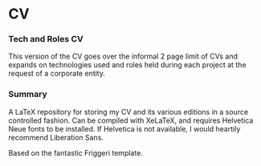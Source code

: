 CV
==

### Tech and Roles CV
This version of the CV goes over the informal 2 page limit of CVs and expands on technologies used and roles held during each project at the request of a corporate entity.


### Summary
A LaTeX repository for storing my CV and its various editions in a source controlled fashion. Can be compiled with XeLaTeX, and requires Helvetica Neue fonts to be installed. If Helvetica is not available, I would heartily recommend Liberation Sans.

Based on the fantastic Friggeri template.
